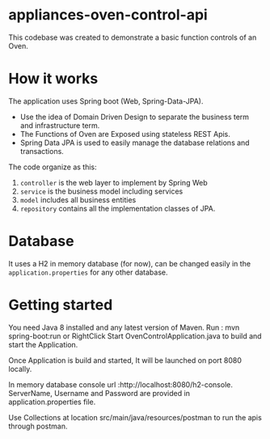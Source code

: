 # appliances-oven-control-api

This codebase was created to demonstrate a basic function controls of an Oven.

# How it works

The application uses Spring boot (Web, Spring-Data-JPA).

* Use the idea of Domain Driven Design to separate the business term and infrastructure term.
* The Functions of Oven are Exposed using stateless REST Apis.
* Spring Data JPA is used to easily manage the database relations and transactions.

 The code organize as this:

1. `controller` is the web layer to implement by Spring Web
2. `service` is the business model including services
3. `model`  includes all business entities
4. `repository`  contains all the implementation classes of JPA.

# Database

It uses a H2 in memory database (for now), can be changed easily in the `application.properties` for any other database.

# Getting started

You need Java 8 installed and any latest version of Maven.
 Run : mvn spring-boot:run
 or RightClick Start OvenControlApplication.java to build and start the Application.

Once Application is build and started, It will be launched on port 8080 locally.

In memory database console url :http://localhost:8080/h2-console.
ServerName, Username and Password are provided in application.properties file.

Use Collections at location src/main/java/resources/postman to run the apis through postman.




